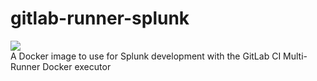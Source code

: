 # gitlab-runner-splunk
[![](https://images.microbadger.com/badges/image/asrnederland/gitlab-runner-splunk.svg)](https://microbadger.com/images/asrnederland/gitlab-runner-splunk "Get your own image badge on microbadger.com")  
A Docker image to use for Splunk development with the GitLab CI Multi-Runner Docker executor

